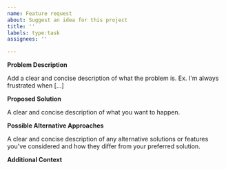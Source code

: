 ```yaml
---
name: Feature request
about: Suggest an idea for this project
title: ''
labels: type:task
assignees: ''

---
```


**Problem Description**
<!-- Is your feature request related to a problem? -->
Add a clear and concise description of what the problem is. Ex. I'm always frustrated when [...]

**Proposed Solution**
<!-- Describe the solution you'd like -->
A clear and concise description of what you want to happen.

**Possible Alternative Approaches**
<!-- Describe alternatives you've considered -->
A clear and concise description of any alternative solutions or features you've considered and how they differ from your preferred solution.

**Additional Context**
<!-- Add any other context or screenshots about the feature request here. -->
